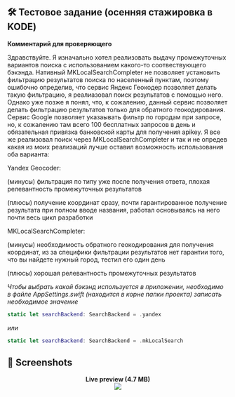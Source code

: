 ## 🛠 Тестовое задание (осенняя стажировка в KODE)

**Комментарий для проверяющего**

Здравствуйте. Я изначально хотел реализовать выдачу промежуточных вариантов поиска с использованием какого-то соотвествующего бэкэнда. Нативный MKLocalSearchCompleter не позволяет установить фильтрацию результатов поиска по населенный пунктам, поэтому ошибочно определив, что сервис Яндекс Геокодер позволяет делать такую фильтрацию, я реалиазовал поиск результатов с помощью него. Однако уже позже я понял, что, к сожалению, данный сервис позволяет делать фильтрацию результатов только для обратного геокодирования. Сервис Google позволяет указаывать фильтр по городам при запросе, но, к сожалению там всего 100 бесплатных запросов в день и обязательная привязка банковской карты для получения apikey. Я все же реализовал поиск через MKLocalSearchCompleter и так и не опредев какая из моих реализаций лучше оставил возможность использования оба варианта:

Yandex Geocoder: 

(минусы) фильтрация по типу уже после получения ответа, плохая релевантность промежуточных результатов 

(плюсы) получение координат сразу, почти гарантированное получение результата при полном вводе названия, работал основываясь на него почти весь цикл разработки
                
 MKLocalSearchCompleter: 
 
 (минусы) необходимость обратного геокодирования для получения координат, из за специфики фильтрации результатов нет гарантии того, что вы найдете нужный город, тестил его один день 
 
 (плюсы) хорошая релевантность промежуточных результатов

*Чтобы выбрать какой бэкэнд используется в приложении, необходимо в файле AppSettings.swift (находится в корне папки проекта) записать необходимое значение* 

```swift
static let searchBackend: SearchBackend = .yandex 
```
 *или*
 ```swift
static let searchBackend: SearchBackend = .mkLocalSearch
```

## 📸 Screenshots

<p align="center">
  <strong>Live preview (4.7 MB)</strong> <br />
  <img src="https://user-images.githubusercontent.com/18668589/97268100-09665700-1834-11eb-93a5-f4c9668bb5c5.gif" />
</p>

